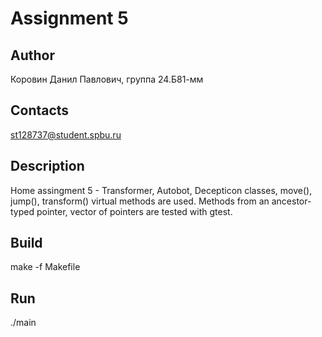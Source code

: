 # Assignment 5
## Author
Коровин Данил Павлович, группа 24.Б81-мм
## Contacts
st128737@student.spbu.ru
## Description
Home assingment 5 - Transformer, Autobot, Decepticon classes, move(), jump(), transform() virtual methods are used. Methods from an ancestor-typed pointer, vector of pointers are tested with gtest. 
## Build
make -f Makefile
## Run 
./main

